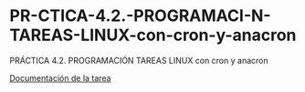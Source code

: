 # PR-CTICA-4.2.-PROGRAMACI-N-TAREAS-LINUX-con-cron-y-anacron
PRÁCTICA 4.2. PROGRAMACIÓN TAREAS LINUX con cron y anacron

[Documentación de la tarea](Documentación.pdf)
